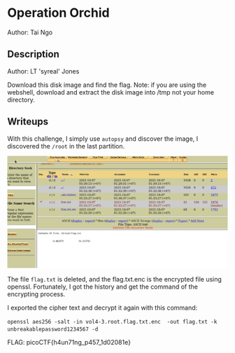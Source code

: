 # Operation Orchid
Author: Tai Ngo

## Description

Author: LT 'syreal' Jones

Download this disk image and find the flag. Note: if you are using the webshell, download and extract the disk image into /tmp not your home directory.

## Writeups

With this challenge, I simply use `autopsy` and discover the image, I discovered the `/root` in the last partition.

![Alt text](image.png)

The file `flag.txt` is deleted, and the flag.txt.enc is the encrypted file using openssl. Fortunately, I got the history and get the command of the encrypting process.

I exported the cipher text and decrypt it again with this command:

`openssl aes256 -salt -in vol4-3.root.flag.txt.enc  -out flag.txt -k unbreakablepassword1234567 -d`

FLAG: picoCTF{h4un71ng_p457_1d02081e}